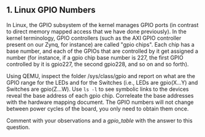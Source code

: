 ## 1. Linux GPIO Numbers

In Linux, the GPIO subsystem of the kernel manages GPIO ports (in contrast to direct memory mapped access that we have done previously). In the kernel terminology, GPIO controllers (such as the AXI GPIO controller present on our Zynq, for instance) are called "gpio chips". Each chip has a base number, and each of the GPIOs that are controlled by it get assigned a number (for instance, if a gpio chip base number is 227, the first GPIO controlled by it is gpio227, the second gpio228, and so on and so forth).

Using QEMU, inspect the folder /sys/class/gpio and report on what are the GPIO range for the LEDs and for the Switches (i.e., LEDs are gpio(X...Y) and Switches are gpio(Z...W). Use ```ls -l``` to see symbolic links to the devices reveal the base address of each gpio chip.   Correleate the base addresses with the hardware mapping document. The GPIO numbers will not change between power cycles of the board, you only need to obtain them once. 

Comment with your observations and a  *gpio_table* with the answer to this question.
